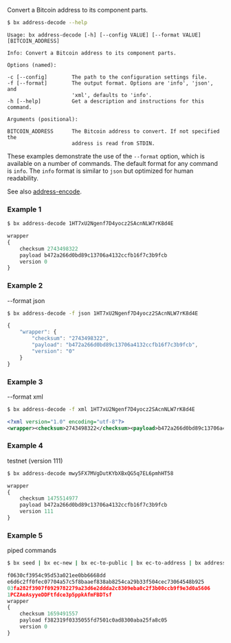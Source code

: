 Convert a Bitcoin address to its component parts.
```sh
$ bx address-decode --help
```
```
Usage: bx address-decode [-h] [--config VALUE] [--format VALUE]
[BITCOIN_ADDRESS]

Info: Convert a Bitcoin address to its component parts.

Options (named):

-c [--config]        The path to the configuration settings file.        
-f [--format]        The output format. Options are 'info', 'json', and  
                     'xml', defaults to 'info'.                          
-h [--help]          Get a description and instructions for this command.

Arguments (positional):

BITCOIN_ADDRESS      The Bitcoin address to convert. If not specified the
                     address is read from STDIN.
```
These examples demonstrate the use of the `--format` option, which is available on a number of commands. The default format for any command is `info`. The `info` format is similar to `json` but optimized for human readability.

See also [address-encode](bx-address-encode).
### Example 1
```sh
$ bx address-decode 1HT7xU2Ngenf7D4yocz2SAcnNLW7rK8d4E
```
```js
wrapper
{
    checksum 2743498322
    payload b472a266d0bd89c13706a4132ccfb16f7c3b9fcb
    version 0
}
```
### Example 2
--format json
```sh
$ bx address-decode -f json 1HT7xU2Ngenf7D4yocz2SAcnNLW7rK8d4E
```
```js
{
    "wrapper": {
        "checksum": "2743498322",
        "payload": "b472a266d0bd89c13706a4132ccfb16f7c3b9fcb",
        "version": "0"
    }
}
```
### Example 3
--format xml
```sh
$ bx address-decode -f xml 1HT7xU2Ngenf7D4yocz2SAcnNLW7rK8d4E
```
```xml
<?xml version="1.0" encoding="utf-8"?>
<wrapper><checksum>2743498322</checksum><payload>b472a266d0bd89c13706a4132ccfb16f7c3b9fcb</payload><version>0</version></wrapper>
```
### Example 4
testnet (version 111)
```sh
$ bx address-decode mwy5FX7MVgDutKYbXBxQG5q7EL6pmhHT58
```
```js
wrapper
{
    checksum 1475514977
    payload b472a266d0bd89c13706a4132ccfb16f7c3b9fcb
    version 111
}
```
### Example 5
piped commands
```sh
$ bx seed | bx ec-new | bx ec-to-public | bx ec-to-address | bx address-decode
```
```js
f0630cf3954c95d53a021ee0bb6668dd
e6d6c2ff0fec07704a57c5f8baaef838ab8254ca29b33f504cec73064548b925
03fa282f3907f0929782279a23d6e2ddda2c8309eba0c2f3b00ccb9f9e3d0a5606
1PCZAeAsyyeDDFtfdce3p5ppkAfmFBDTsf
wrapper
{
    checksum 1659491557
    payload f382319f0335055fd7501c0ad8300aba25fa8c05
    version 0
}
```